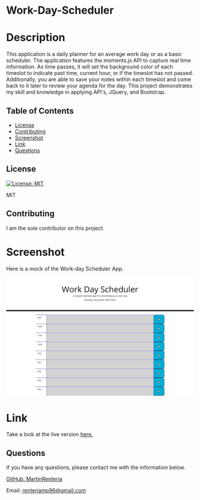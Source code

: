 # Work-Day-Scheduler

# Description
This application is a daily planner for an average work day or as a basic scheduler. The application features the moments.js API to capture real time information. As time passes, it will set the background color of each timeslot to indicate past time, current hour, or if the timeslot has not passed. Additionally, you are able to save your notes within each timeslot and come back to it later to review your agenda for the day. This project demonstrates my skill and knowledge in applying API's, JQuery, and Bootstrap. 

## Table of Contents

* [License](#license)
* [Contributing](#contributing)
* [Screenshot](#screenshot)
* [Link](#link)
* [Questions](#questions)

## License

[![License: MIT](https://img.shields.io/badge/License-MIT-yellow.svg)](https://opensource.org/licenses/MIT)

MIT

## Contributing

I am the sole contributor on this project.

# Screenshot
Here is a mock of the Work-day Scheduler App.

![Work-Day-Scheduler_App](assets/Img/workScheduler.png)

# Link
Take a look at the live version [here.](https://martinrenteria.github.io/Work-Day-Scheduler/)

## Questions

If you have any questions, please contact me with the information below.

[GitHub: MartinRenteria](https://github.com/MartinRenteria)

Email: renteriamp96@gmail.com
